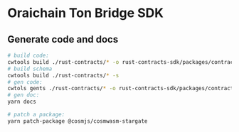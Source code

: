 # Oraichain Ton Bridge SDK

## Generate code and docs

```bash
# build code:
cwtools build ./rust-contracts/* -o rust-contracts-sdk/packages/contracts-build/data
# build schema
cwtools build ./rust-contracts/* -s
# gen code:
cwtols gents ./rust-contracts/* -o rust-contracts-sdk/packages/contracts-sdk/srco
# gen doc:
yarn docs

# patch a package:
yarn patch-package @cosmjs/cosmwasm-stargate
```
